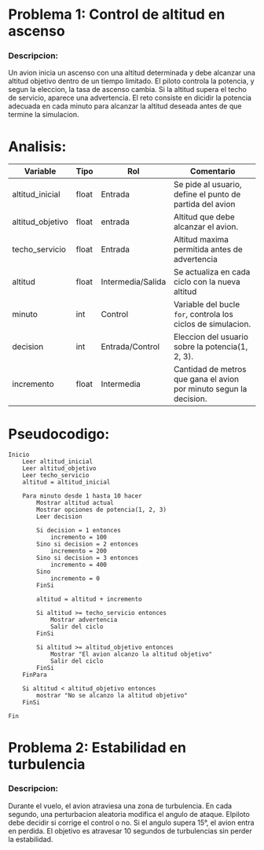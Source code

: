 # Problema 1: Control de altitud en ascenso
### Descripcion:
Un avion inicia un ascenso con una altitud determinada y debe alcanzar una altitud objetivo dentro de un tiempo limitado. El piloto controla la potencia, y segun la eleccion, la tasa de ascenso cambia. Si la altitud supera el techo de servicio, aparece una advertencia. El reto consiste en dicidir la potencia adecuada en cada minuto para alcanzar la altitud deseada antes de que termine la simulacion.

# Analisis:
| Variable | Tipo | Rol | Comentario |
| -------- |----- |-----|------------|
|altitud_inicial|float|Entrada|Se pide al usuario, define el punto de partida del avion|
|altitud_objetivo|float|entrada|Altitud que debe alcanzar el avion.|
|techo_servicio|float|Entrada|Altitud maxima permitida antes de advertencia|
|altitud|float|Intermedia/Salida|Se actualiza en cada ciclo con la nueva altitud|
|minuto|int|Control|Variable del bucle `for`, controla los ciclos de simulacion.|
|decision|int|Entrada/Control|Eleccion del usuario sobre la potencia(1, 2, 3).|
|incremento|float|Intermedia|Cantidad de metros que gana el avion por minuto segun la decision.|

# Pseudocodigo:
```
Inicio
    Leer altitud_inicial
    Leer altitud_objetivo
    Leer techo_servicio
    altitud = altitud_inicial

    Para minuto desde 1 hasta 10 hacer
        Mostrar altitud actual
        Mostrar opciones de potencia(1, 2, 3)
        Leer decision 

        Si decision = 1 entonces
            incremento = 100
        Sino si decision = 2 entonces
            incremento = 200
        Sino si decision = 3 entonces
            incremento = 400
        Sino 
            incremento = 0
        FinSi

        altitud = altitud + incremento

        Si altitud >= techo_servicio entonces
            Mostrar advertencia
            Salir del ciclo
        FinSi

        Si altitud >= altitud_objetivo entonces
            Mostrar "El avion alcanzo la altitud objetivo"
            Salir del ciclo
        FinSi
    FinPara

    Si altitud < altitud_objetivo entonces
        mostrar "No se alcanzo la altitud objetivo"
    FinSi

Fin
```

# Problema 2: Estabilidad en turbulencia
### Descripcion:
Durante el vuelo, el avion atraviesa una zona de turbulencia. En cada segundo, una perturbacion aleatoria modifica el angulo de ataque. Elpiloto debe decidir si corrige el control o no. Si el angulo supera 15°, el avion entra en perdida. El objetivo es atravesar 10 segundos de turbulencias sin perder la estabilidad.

